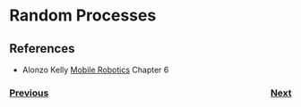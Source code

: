 # Random Processes




## References


- Alonzo Kelly [Mobile Robotics](https://www.cambridge.org/core/books/mobile-robotics/5BF238489F9BC337C0736432C87B3091) Chapter 6

<h3><span style="float:left">
<a href="odometry">Previous</a></span>
<span style="float:right">
<a href="stateEstimation">Next</a></span></h3>